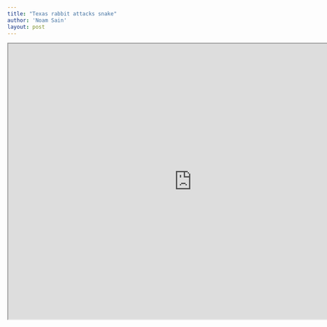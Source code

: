 ```yaml
---
title: "Texas rabbit attacks snake"
author: 'Noam Sain'
layout: post
---
```


<iframe height="630" src="https://www.youtube.com/embed/_E_SxwbotS0?feature=oembed" title="Rabbit Attacks Snake" width="840"></iframe>
